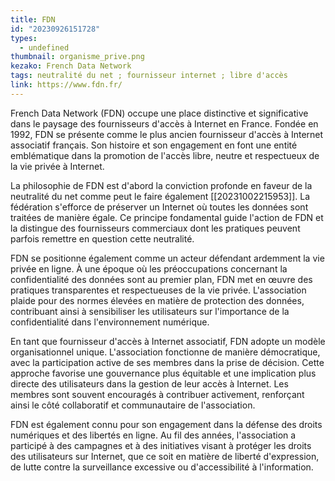 ```yaml
---
title: FDN
id: "20230926151728"
types:
  - undefined
thumbnail: organisme_prive.png
kezako: French Data Network
tags: neutralité du net ; fournisseur internet ; libre d'accès
link: https://www.fdn.fr/
---
```


French Data Network (FDN) occupe une place distinctive et significative dans le paysage des fournisseurs d'accès à Internet en France. Fondée en 1992, FDN se présente comme le plus ancien fournisseur d'accès à Internet associatif français. Son histoire et son engagement en font une entité emblématique dans la promotion de l'accès libre, neutre et respectueux de la vie privée à Internet.

La philosophie de FDN est d'abord la conviction profonde en faveur de la neutralité du net comme peut le faire également [[20231002215953]]. La fédération s'efforce de préserver un Internet où toutes les données sont traitées de manière égale. Ce principe fondamental guide l'action de FDN et la distingue des fournisseurs commerciaux dont les pratiques peuvent parfois remettre en question cette neutralité.

FDN se positionne également comme un acteur défendant ardemment la vie privée en ligne. À une époque où les préoccupations concernant la confidentialité des données sont au premier plan, FDN met en œuvre des pratiques transparentes et respectueuses de la vie privée. L'association plaide pour des normes élevées en matière de protection des données, contribuant ainsi à sensibiliser les utilisateurs sur l'importance de la confidentialité dans l'environnement numérique.

En tant que fournisseur d'accès à Internet associatif, FDN adopte un modèle organisationnel unique. L'association fonctionne de manière démocratique, avec la participation active de ses membres dans la prise de décision. Cette approche favorise une gouvernance plus équitable et une implication plus directe des utilisateurs dans la gestion de leur accès à Internet. Les membres sont souvent encouragés à contribuer activement, renforçant ainsi le côté collaboratif et communautaire de l'association.

FDN est également connu pour son engagement dans la défense des droits numériques et des libertés en ligne. Au fil des années, l'association a participé à des campagnes et à des initiatives visant à protéger les droits des utilisateurs sur Internet, que ce soit en matière de liberté d'expression, de lutte contre la surveillance excessive ou d'accessibilité à l'information.
